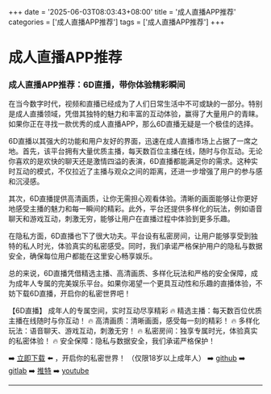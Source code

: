 +++
date = '2025-06-03T08:03:43+08:00'
title = '成人直播APP推荐'
categories = ['成人直播APP推荐']
tags = ['成人直播APP推荐']
+++

# 成人直播APP推荐

### 成人直播APP推荐：6D直播，带你体验精彩瞬间

在当今数字时代，视频和直播已经成为了人们日常生活中不可或缺的一部分。特别是成人直播领域，凭借其独特的魅力和丰富的互动体验，赢得了大量用户的青睐。如果你正在寻找一款优秀的成人直播APP，那么6D直播无疑是一个极佳的选择。

6D直播以其强大的功能和用户友好的界面，迅速在成人直播市场上占据了一席之地。首先，该平台拥有大量优质主播，每天数百位主播在线，随时与你互动。无论你喜欢的是欢快的聊天还是激情四溢的表演，6D直播都能满足你的需求。这种实时互动的模式，不仅拉近了主播与观众之间的距离，还进一步增强了用户的参与感和沉浸感。

其次，6D直播提供高清画质，让你无需担心观看体验。清晰的画面能够让你更好地感受主播的魅力和每一瞬间的精彩。此外，平台还提供多样化的玩法，例如语音聊天和游戏互动，刺激无穷，能够让用户在直播过程中体验到更多乐趣。

在隐私方面，6D直播也下了很大功夫。平台设有私密房间，让用户能够享受到独特的私人时光，体验真实的私密感受。同时，我们承诺严格保护用户的隐私与数据安全，确保每位用户都能在这里安心畅享娱乐。

总的来说，6D直播凭借精选主播、高清画质、多样化玩法和严格的安全保障，成为成年人专属的完美娱乐平台。如果你渴望一个更具互动性和乐趣的直播体验，不妨下载6D直播，开启你的私密世界吧！

【6D直播】
成年人的专属空间，实时互动尽享精彩
🔥 精选主播：每天数百位优质主播在线随时与你互动！
🔥 高清画质：清晰画面，感受每一刻的精彩！
🔥 多样化玩法：语音聊天、游戏互动，刺激无穷！
🔥 私密房间：独享专属时光，体验真实的私密体验！
🔥 安全保障：隐私与数据安全，我们承诺严格保护！

➡️ [立即下载](https://down123.s3.ap-east-1.amazonaws.com/down/down.html?channelCode=blog) ⬅️ ，开启你的私密世界！
（仅限18岁以上成年人）
➡️ [github](https://aldult-live.github.io/)
➡️ [gitlab](https://seo-09598d.gitlab.io/)
➡️ [推特](https://x.com/wegame33)
➡️ [youtube](https://www.youtube.com/@6Dlive)

---
